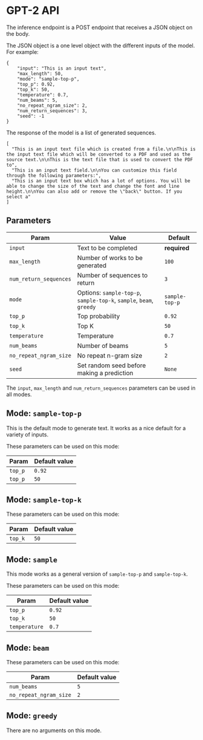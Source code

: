 # GPT-2 API

The inference endpoint is a POST endpoint that receives a JSON object on the body.

The JSON object is a one level object with the different inputs of the model.
For example:

```
{
    "input": "This is an input text",
    "max_length": 50,
    "mode": "sample-top-p",
    "top_p": 0.92,
    "top_k": 50,
    "temperature": 0.7,
    "num_beams": 5,
    "no_repeat_ngram_size": 2,
    "num_return_sequences": 3,
    "seed": -1
}
```

The response of the model is a list of generated sequences.

```
[
  "This is an input text file which is created from a file.\n\nThis is the input text file which will be converted to a PDF and used as the source text.\n\nThis is the text file that is used to convert the PDF to",
  "This is an input text field.\n\nYou can customize this field through the following parameters:",
  "This is an input text box which has a lot of options. You will be able to change the size of the text and change the font and line height.\n\nYou can also add or remove the \"back\" button. If you select a"
]
```

## Parameters

| Param | Value | Default |
|---|---|---|
| `input` | Text to be completed | **required** |
| `max_length` | Number of works to be generated | `100` |
| `num_return_sequences` | Number of sequences to return | `3` |
| `mode` | Options: `sample-top-p`, `sample-top-k`, `sample`, `beam`, `greedy` | `sample-top-p` |
| `top_p` | Top probability | `0.92` |
| `top_k` | Top K | `50` |
| `temperature` | Temperature | `0.7` |
| `num_beams` | Number of beams | `5` |
| `no_repeat_ngram_size` | No repeat n-gram size | `2` |
| `seed` | Set random seed before making a prediction | `None` |

The `input`, `max_length` and `num_return_sequences` parameters can be used in all modes.

## Mode: `sample-top-p`

This is the default mode to generate text.
It works as a nice default for a variety of inputs.

These parameters can be used on this mode:

| Param | Default value |
|---|---|
| `top_p` | `0.92` |
| `top_p` | `50` |

## Mode: `sample-top-k`

These parameters can be used on this mode:

| Param | Default value |
|---|---|
| `top_k` | `50` |

## Mode: `sample`

This mode works as a general version of `sample-top-p` and `sample-top-k`.

These parameters can be used on this mode:

| Param | Default value |
|---|---|
| `top_p` | `0.92` |
| `top_k` | `50` |
| `temperature` | `0.7` |

## Mode: `beam`

These parameters can be used on this mode:

| Param | Default value |
|---|---|
| `num_beams` | `5` |
| `no_repeat_ngram_size` | `2` |

## Mode: `greedy`

There are no arguments on this mode.
